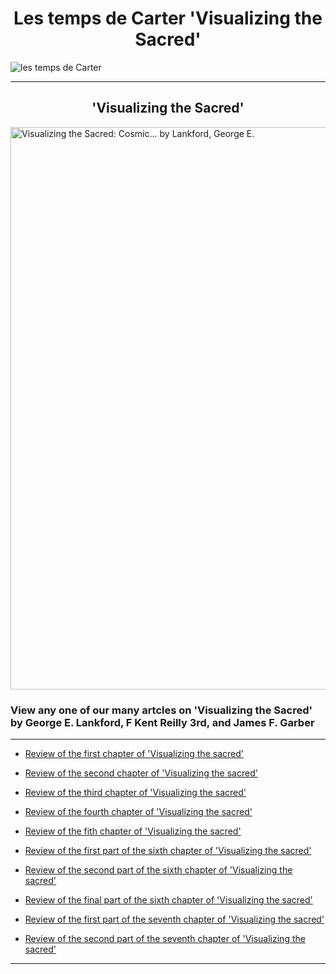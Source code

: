 <h1>Les temps de Carter 'Visualizing the Sacred'</h1>
<img src="https://github.com/LeCarterTimes/LeCarterTimes.github.io/assets/149635328/7b91fa1d-1296-44d6-b7f4-f6cb2957cb00" alt="les temps de Carter"/>
<hr>

<h2>'Visualizing the Sacred'</h2>

<img src="https://m.media-amazon.com/images/I/81naU3CK8pL._AC_UF1000,1000_QL80_.jpg" alt="Visualizing the Sacred: Cosmic... by Lankford, George E." height="900" width="2000"/>
 <h3>View any one of our many artcles on 'Visualizing the Sacred' by George E. Lankford, F Kent Reilly 3rd, and James F. Garber</h3>

<hr>

- [Review of the first chapter of 'Visualizing the sacred'](https://lecartertimes.github.io/Ar:Vts:One.html)

- [Review of the second chapter of 'Visualizing the sacred'](https://lecartertimes.github.io/Ar:Vts:Two.html)

- [Review of the third chapter of 'Visualizing the sacred'](https://lecartertimes.github.io/Ar:Vts:Three.html)

- [Review of the fourth chapter of 'Visualizing the sacred'](https://lecartertimes.github.io/Ar:Vts:Four.html)

- [Review of the fith chapter of 'Visualizing the sacred'](https://lecartertimes.github.io/Ar:Vts:Five.html)

- [Review of the first part of the sixth chapter of 'Visualizing the sacred'](https://lecartertimes.github.io/Ar:Vts:HalfSix.html)

- [Review of the second part of the sixth chapter of 'Visualizing the sacred'](https://lecartertimes.github.io/Ar:Vts:TwoThirdsSix.html)

- [Review of the final part of the sixth chapter of 'Visualizing the sacred'](https://lecartertimes.github.io/Ar:Vts:FinalSix.html)

- [Review of the first part of the seventh chapter of 'Visualizing the sacred'](https://lecartertimes.github.io/Ar:Vts:FirstSeven.html)

- [Review of the second part of the seventh chapter of 'Visualizing the sacred'](https://lecartertimes.github.io/Ar:Vts:SecondSeventh.html)


<hr>

<style>

h2 {

text-align: center;

}
 h1 {

text-align: center;

}
</style>
